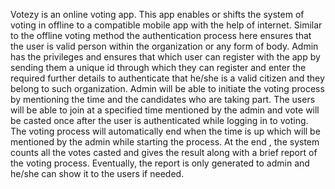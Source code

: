 Votezy is an online voting app. This app enables or shifts the system of voting in offline to a compatible mobile app with the help of internet. Similar to the offline voting method the authentication process here ensures that the user is valid person within the organization or any form of body. Admin has the privileges and ensures that which user can register with the app by sending them a unique id through which they can register and enter the required further details to authenticate that he/she is a valid citizen and they belong to such organization. Admin will be able to initiate the voting process by mentioning the time and the candidates who are taking part. The users will be able to join at a specified time mentioned by the admin and vote will be casted once after the user is authenticated while logging in to voting. The voting process will automatically end when the time is up which will be mentioned by the admin while starting the process. At the end , the system counts all the votes casted and gives the result along with a brief report of the voting process. Eventually, the report is only generated to admin and he/she can show it to the users if needed.

